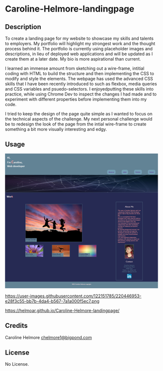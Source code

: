 # Caroline-Helmore-landingpage


## Description

To create a landing page for my website to showcase my skills and talents to employers. My portfolio will highlight my strongest work and the thought process behind it. The portfolio is currently using placeholder images and descriptions, in lieu of deployed web applications and will be updated as I create them at a later date. My bio is more aspirational than current.

I learned an immense amount from sketching out a wire-frame, intitial coding with HTML to build the structure and then implementing the CSS to 
modify and style the elements. The webpage has used the advanced CSS skills that I have been recently introduced to such as flexbox, media queries and CSS variables and psuedo-selectors. I enjoyedputting these skills into practice, while using Chrome Dev to inspect the changes I had made and to experiment with different properties before implementing them into my code. 

I tried to keep the design of the page quite simple as I wanted to focus on the technical aspects of the challenge. My next personal challenge would be to redesign the look of the page from the intial wire-frame to create something a bit more visually interesting and edgy.





## Usage

![alt text](assets/screencapture-127-0-0-1-5502-index-html-2023-02-22-06_58_24.png)

https://user-images.githubusercontent.com/122151785/220446953-e28f3c55-bb7b-4da4-b567-7a1a000f5ec7.png

https://helmoar.github.io/Caroline-Helmore-landingpage/

## Credits

Caroline Helmore chelmore1@bigpond.com

## License

No License. 


